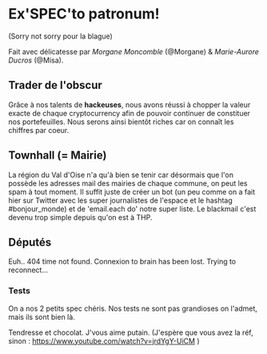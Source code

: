 # Ex'SPEC'to patronum!
(Sorry not sorry pour la blague)

Fait avec délicatesse par *Morgane Moncomble* (@Morgane) & *Marie-Aurore Ducros* (@Misa).

## Trader de l'obscur
Grâce à nos talents de **hackeuses**, nous avons réussi à chopper la valeur exacte de chaque cryptocurrency afin de pouvoir continuer de constituer nos portefeuilles. Nous serons ainsi bientôt riches car on connaît les chiffres par coeur.

## Townhall (= Mairie)
La région du Val d'Oise n'a qu'à bien se tenir car désormais que l'on possède les adresses mail des mairies de chaque commune, on peut les spam à tout moment. Il suffit juste de créer un bot (un peu comme on a fait hier sur Twitter avec les super journalistes de l'espace et le hashtag #bonjour_monde) et de 'email.each do' notre super liste. Le blackmail c'est devenu trop simple depuis qu'on est à THP.

## Députés
Euh.. 404 time not found. Connexion to brain has been lost. Trying to reconnect...

### Tests
On a nos 2 petits spec chéris. Nos tests ne sont pas grandioses on l'admet, mais ils sont bien là.

Tendresse et chocolat. J'vous aime putain. (J'espère que vous avez la réf, sinon : https://www.youtube.com/watch?v=jrdYgY-UiCM )
